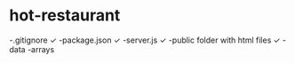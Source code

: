 # hot-restaurant
-.gitignore ✓
-package.json ✓
-server.js ✓
-public folder with html files ✓
-data -arrays
